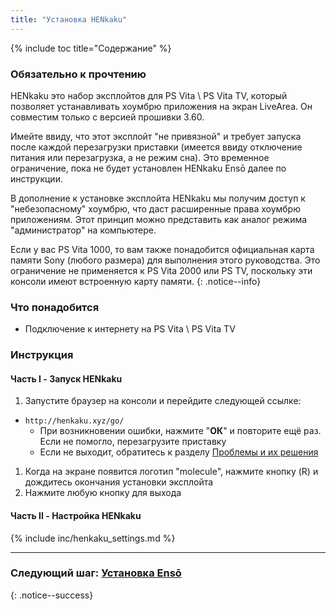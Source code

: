 ```yaml
---
title: "Установка HENkaku"
---
```


{% include toc title="Содержание" %}

### Обязательно к прочтению

HENkaku это набор эксплойтов для PS Vita \ PS Vita TV, который позволяет устанавливать хоумбрю приложения на экран LiveArea. Он совместим только с версией прошивки 3.60.

Имейте ввиду, что этот эксплойт "не привязной" и требует запуска после каждой перезагрузки приставки (имеется ввиду отключение питания или перезагрузка, а не режим сна). Это временное ограничение, пока не будет установлен HENkaku Ensō далее по инструкции.

В дополнение к установке эксплойта HENkaku мы получим доступ к "небезопасному" хоумбрю, что даст расширенные права хоумбрю приложениям. Этот принцип можно представить как аналог режима "администратор" на компьютере.

Если у вас PS Vita 1000, то вам также понадобится официальная карта памяти Sony (любого размера) для выполнения этого руководства. Это ограничение не применяется к PS Vita 2000 или PS TV, поскольку эти консоли имеют встроенную карту памяти.
{: .notice--info}

### Что понадобится

* Подключение к интернету на PS Vita \ PS Vita TV

### Инструкция

#### Часть I - Запуск HENkaku

1. Запустите браузер на консоли и перейдите следующей ссылке:
  + `http://henkaku.xyz/go/`
    + При возникновении ошибки, нажмите "**ОК**" и повторите ещё раз. Если не помогло, перезагрузите приставку
    + Если не выходит, обратитесь к разделу [Проблемы и их решения](troubleshooting#не-работает-эксплойт-на-основе-браузера)
1. Когда на экране появится логотип "molecule", нажмите кнопку (R) и дождитесь окончания установки эксплойта
1. Нажмите любую кнопку для выхода

#### Часть II - Настройка HENkaku

{% include inc/henkaku_settings.md %}

___

### Следующий шаг: [Установка Ensō](installing-enso-360)
{: .notice--success}
